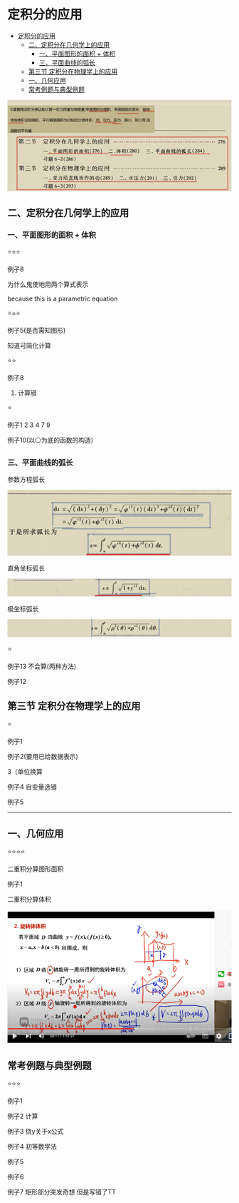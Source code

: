 # 定积分的应用

- [定积分的应用](#定积分的应用)
  - [二、定积分在几何学上的应用](#二定积分在几何学上的应用)
    - [一、平面图形的面积 + 体积](#一平面图形的面积--体积)
    - [三、平面曲线的弧长](#三平面曲线的弧长)
  - [第三节 定积分在物理学上的应用](#第三节-定积分在物理学上的应用)
  - [一、几何应用](#一几何应用)
  - [常考例题与典型例题](#常考例题与典型例题)

![20220407164033](https://raw.githubusercontent.com/Logible/Image/main/note_image/20220407164033.png)

## 二、定积分在几何学上的应用

### 一、平面图形的面积 + 体积

⭐=⭐

例子8

为什么鬼使地用两个算式表示

because this is a parametric equation

⭐=⭐

例子5(是否需知图形)

知道可简化计算

⭐⭐

例子8

1. 计算错

⭐

例子1 2 3 4 7 9

例子10(以⚪为底的函数的构造)

### 三、平面曲线的弧长

参数方程弧长

![20220407200950](https://raw.githubusercontent.com/Logible/Image/main/note_image/20220407200950.png)

直角坐标弧长

![20220407201016](https://raw.githubusercontent.com/Logible/Image/main/note_image/20220407201016.png)

极坐标弧长

![20220407201041](https://raw.githubusercontent.com/Logible/Image/main/note_image/20220407201041.png)

⭐

例子13 不会算(两种方法)

例子12

## 第三节 定积分在物理学上的应用

⭐

例子1

例子2(要用已给数据表示)

3（单位换算

例子4 自变量选错

例子5

---------

## 一、几何应用

⭐⭐⭐⭐

二重积分算图形面积

例子1

二重积分算体积

![20220408212035](https://raw.githubusercontent.com/Logible/Image/main/note_image/20220408212035.png)

## 常考例题与典型例题

⭐⭐⭐

例子1

例子2 计算

例子3 绕y关于x公式

例子4 初等数学法

例子5

例子6

例子7 矩形部分突发奇想 但是写错了TT
